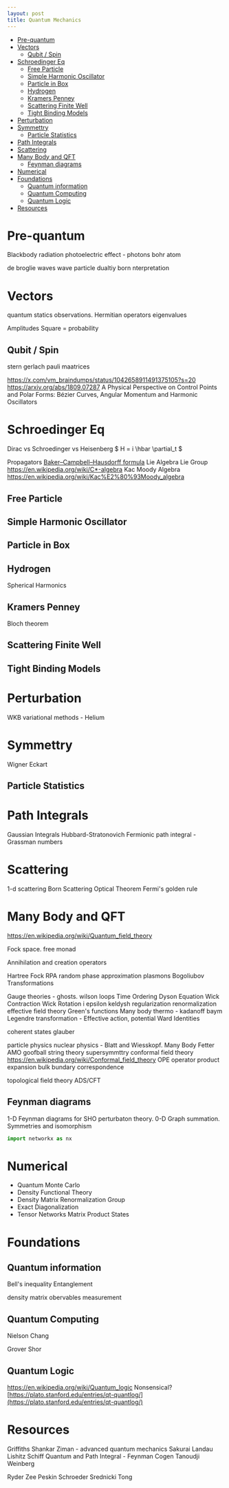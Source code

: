 ```yaml
---
layout: post
title: Quantum Mechanics
---
```


- [Pre-quantum](#pre-quantum)
- [Vectors](#vectors)
  - [Qubit / Spin](#qubit--spin)
- [Schroedinger Eq](#schroedinger-eq)
  - [Free Particle](#free-particle)
  - [Simple Harmonic Oscillator](#simple-harmonic-oscillator)
  - [Particle in Box](#particle-in-box)
  - [Hydrogen](#hydrogen)
  - [Kramers Penney](#kramers-penney)
  - [Scattering Finite Well](#scattering-finite-well)
  - [Tight Binding Models](#tight-binding-models)
- [Perturbation](#perturbation)
- [Symmettry](#symmettry)
  - [Particle Statistics](#particle-statistics)
- [Path Integrals](#path-integrals)
- [Scattering](#scattering)
- [Many Body and QFT](#many-body-and-qft)
  - [Feynman diagrams](#feynman-diagrams)
- [Numerical](#numerical)
- [Foundations](#foundations)
  - [Quantum information](#quantum-information)
  - [Quantum Computing](#quantum-computing)
  - [Quantum Logic](#quantum-logic)
- [Resources](#resources)

# Pre-quantum

Blackbody radiation
photoelectric effect - photons
bohr atom

de broglie waves
wave particle dualtiy
born nterpretation

# Vectors

quantum statics
observations. Hermitian operators
eigenvalues

Amplitudes
Square = probability

## Qubit / Spin

stern gerlach
pauli maatrices

<https://x.com/vm_braindumps/status/1042658911491375105?s=20> <https://arxiv.org/abs/1809.07287> A Physical Perspective on Control Points and Polar Forms: Bézier Curves, Angular Momentum and Harmonic Oscillators

# Schroedinger Eq

Dirac vs Schroedinger vs Heisenberg
$ H = i \hbar \partial_t  $

Propagators
[Baker–Campbell–Hausdorff formula](https://en.wikipedia.org/wiki/Baker%E2%80%93Campbell%E2%80%93Hausdorff_formula)
Lie Algebra
Lie Group
<https://en.wikipedia.org/wiki/C*-algebra>
Kac Moody Algebra <https://en.wikipedia.org/wiki/Kac%E2%80%93Moody_algebra>

## Free Particle

## Simple Harmonic Oscillator

## Particle in Box

## Hydrogen

Spherical Harmonics

## Kramers Penney

Bloch theorem

## Scattering Finite Well

## Tight Binding Models

# Perturbation

WKB
variational methods - Helium

# Symmettry

Wigner Eckart

## Particle Statistics

# Path Integrals

Gaussian Integrals
Hubbard-Stratonovich
Fermionic path integral - Grassman numbers

# Scattering

1-d scattering
Born Scattering
Optical Theorem
Fermi's golden rule

# Many Body and QFT

<https://en.wikipedia.org/wiki/Quantum_field_theory>

Fock space. free monad

Annihilation and creation operators

Hartree Fock
RPA random phase approximation
plasmons
Bogoliubov Transformations

Gauge theories - ghosts. wilson loops
Time Ordering
Dyson Equation
Wick Contraction
Wick Rotation
i epsilon
keldysh
regularization
renormalization
effective field theory
Green's functions
Many body thermo - kadanoff baym
Legendre transformation - Effective action, potential
Ward Identities

coherent states
glauber

particle physics
nuclear physics - Blatt and Wiesskopf. Many Body Fetter
AMO
goofball string theory
supersymmttry
conformal field theory <https://en.wikipedia.org/wiki/Conformal_field_theory>
OPE operator product expansion
bulk bundary correspondence

topological field theory
ADS/CFT

## Feynman diagrams

1-D Feynman diagrams for SHO perturbaton theory.
0-D
Graph summation. Symmetries and isomorphism

```python
import networkx as nx

```

# Numerical

- Quantum Monte Carlo
- Density Functional Theory
- Density Matrix Renormalization Group
- Exact Diagonalization
- Tensor Networks  Matrix Product States

# Foundations

## Quantum information

Bell's inequality
Entanglement

density matrix
obervables
measurement

## Quantum Computing

Nielson Chang

Grover
Shor

## Quantum Logic

<https://en.wikipedia.org/wiki/Quantum_logic>
Nonsensical?
[https://plato.stanford.edu/entries/qt-quantlog/](https://plato.stanford.edu/entries/qt-quantlog/)

# Resources

Griffiths
Shankar
Ziman - advanced quantum mechanics
Sakurai
Landau Lishitz
Schiff
Quantum and Path Integral - Feynman
Cogen Tanoudji
Weinberg

Ryder
Zee
Peskin Schroeder
Srednicki
Tong
